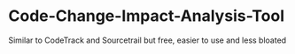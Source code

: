 # Code-Change-Impact-Analysis-Tool
Similar to CodeTrack and Sourcetrail but free, easier to use and less bloated
